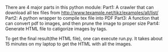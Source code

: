 There are 4 major parts in this python module:
    Part1: A crawler that can download all tex files from http://www.texample.net/tikz/examples/all/list/
    Part2: A python wrapper to compile tex file into PDF
    Part3: A function that can convert pdf to images, and then prune the image to proper size
    Part4: Generate HTML file to catigorize images by tags.

To get the final result(the HTML file), one can execute run.py. It takes about 15 minutes on my laptop to get the HTML with all the images.


